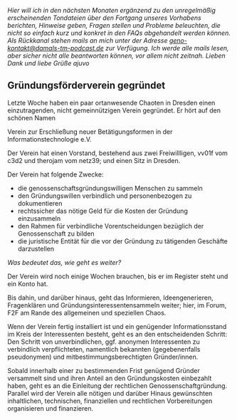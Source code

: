 *Hier will ich in den nächsten Monaten ergänzend zu den unregelmäßig erscheinenden Tondateien über den Fortgang unseres Vorhabens berichten, Hinweise geben, Fragen stellen und Probleme beleuchten, die nicht so einfach kurz und konkret in den FAQs abgehandelt werden können.
Als Rückkanal stehen mails an mich unter der Adresse 
geno-kontakt@damals-tm-podcast.de 
zur Verfügung. Ich werde alle mails lesen, aber sicher nicht alle beantworten können, vor allem nicht zeitnah.
Lieben Dank und liebe Grüße
ajuvo*


## Gründungsförderverein gegründet

Letzte Woche haben ein paar ortanwesende Chaoten in Dresden einen einzutragenden, nicht gemeinnützigen Verein gegründet. Er hört auf den schönen Namen

Verein zur Erschließung neuer Betätigungsformen in der Informationstechnologie e.V.

Der Verein hat einen Vorstand, bestehend aus zwei Freiwillligen, vv01f vom c3d2 und therojam vom netz39; und einen Sitz in Dresden.

Der Verein hat folgende Zwecke: 
- die genossenschaftsgründungswilligen Menschen zu sammeln
- den Gründungswillen verbindlich und personenbezogen zu dokumentieren
- rechtssicher das nötige Geld für die Kosten der Gründung einzusammeln
- den Rahmen für verbindliche Vorentscheidungen bezüglich der Genossenschaft zu bilden
- die juristische Entität für die vor der Gründung zu tätigenden Geschäfte darzustellen


_Was bedeutet das, wie geht es weiter?_

Der Verein wird noch einige Wochen brauchen, bis er im Register steht und ein Konto hat.

Bis dahin, und darüber hinaus, geht das Informieren, Ideengenerieren, Fragenklären und Gründungsinteressentensammeln weiter; hier, im Forum, F2F am Rande des allgemeinen und speziellen Chaos.

Wenn der Verein fertig installiert ist und ein genügender Informationsstand im Kreis der Interessenten besteht, geht es an den entscheidenden Schritt: Den Schritt von unverbindlichen, ggf. anonymen Interessenten zu verbindlich verpflichteten, namentlich bekannten (gegebenenfalls pseudonymen) und mitbestimmungsberechtigten Gründer/innen.

Sobald innerhalb einer zu bestimmenden Frist genügend Gründer versammelt sind und ihren Anteil an den Gründungskosten einbezahlt haben, geht es an die Einleitung der rechtlichen Genossenschaftgründung. Parallel wird der Verein alle nötigen und darüber Hinaus gewünschten inhaltlichen, technischen, finanziellen und rechtlichen Vorbereitungen organisieren und finanzieren.